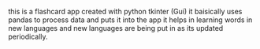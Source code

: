 this is a flashcard app created with python tkinter (Gui) it baisically uses pandas to process data and puts it into the app
it helps in learning words in new languages and new languages are being put in as its updated periodically.


